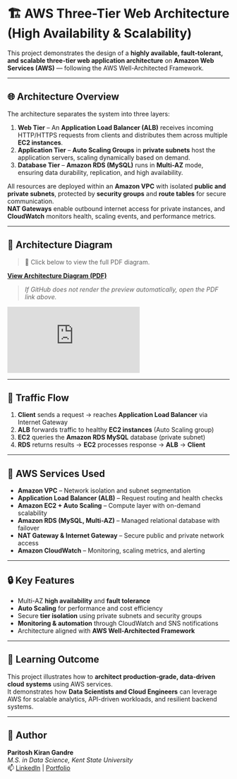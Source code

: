 # 🏗️ AWS Three-Tier Web Architecture (High Availability & Scalability)

This project demonstrates the design of a **highly available, fault-tolerant, and scalable three-tier web application architecture** on **Amazon Web Services (AWS)** — following the AWS Well-Architected Framework.

---

## 🌐 Architecture Overview
The architecture separates the system into three layers:
1. **Web Tier** – An **Application Load Balancer (ALB)** receives incoming HTTP/HTTPS requests from clients and distributes them across multiple **EC2 instances**.
2. **Application Tier** – **Auto Scaling Groups** in **private subnets** host the application servers, scaling dynamically based on demand.
3. **Database Tier** – **Amazon RDS (MySQL)** runs in **Multi-AZ** mode, ensuring data durability, replication, and high availability.

All resources are deployed within an **Amazon VPC** with isolated **public and private subnets**, protected by **security groups** and **route tables** for secure communication.  
**NAT Gateways** enable outbound internet access for private instances, and **CloudWatch** monitors health, scaling events, and performance metrics.

---

## 🧾 Architecture Diagram
> 📘 Click below to view the full PDF diagram.

[**View Architecture Diagram (PDF)**](./3-tier_diagram.drawio.pdf)

> _If GitHub does not render the preview automatically, open the PDF link above._

![3-tier diagram.drawio.pdf](https://github.com/user-attachments/files/22754799/3-tier.diagram.drawio.pdf)

---

## 🔁 Traffic Flow
1. **Client** sends a request → reaches **Application Load Balancer** via Internet Gateway  
2. **ALB** forwards traffic to healthy **EC2 instances** (Auto Scaling group)  
3. **EC2** queries the **Amazon RDS MySQL** database (private subnet)  
4. **RDS** returns results → **EC2** processes response → **ALB** → **Client**

---

## 🧰 AWS Services Used
- **Amazon VPC** – Network isolation and subnet segmentation  
- **Application Load Balancer (ALB)** – Request routing and health checks  
- **Amazon EC2 + Auto Scaling** – Compute layer with on-demand scalability  
- **Amazon RDS (MySQL, Multi-AZ)** – Managed relational database with failover  
- **NAT Gateway & Internet Gateway** – Secure public and private network access  
- **Amazon CloudWatch** – Monitoring, scaling metrics, and alerting  

---

## 🔒 Key Features
- Multi-AZ **high availability** and **fault tolerance**  
- **Auto Scaling** for performance and cost efficiency  
- Secure **tier isolation** using private subnets and security groups  
- **Monitoring & automation** through CloudWatch and SNS notifications  
- Architecture aligned with **AWS Well-Architected Framework**

---

## 🧠 Learning Outcome
This project illustrates how to **architect production-grade, data-driven cloud systems** using AWS services.  
It demonstrates how **Data Scientists and Cloud Engineers** can leverage AWS for scalable analytics, API-driven workloads, and resilient backend systems.

---

## 🧩 Author
**Paritosh Kiran Gandre**  
*M.S. in Data Science, Kent State University*  
📫 [LinkedIn](https://linkedin.com/in/paritosh-gandre) | [Portfolio](https://paritosh-gandre.vercel.app)
